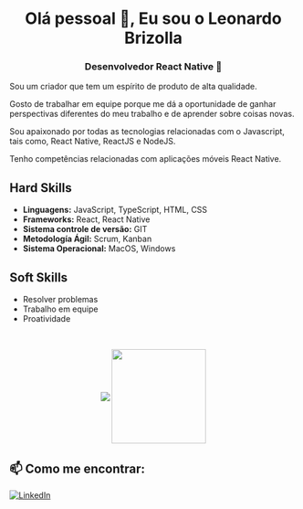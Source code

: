 <h1 align="center">Olá pessoal 👋, Eu sou o Leonardo Brizolla</h1>
<h3 align="center">Desenvolvedor React Native 📱</h3>
<p align="left">
Sou um criador que tem um espírito de produto de alta qualidade.

Gosto de trabalhar em equipe porque me dá a oportunidade de ganhar perspectivas diferentes do meu trabalho e de aprender sobre coisas novas.

Sou apaixonado por todas as tecnologias relacionadas com o Javascript, tais como, React Native, ReactJS e NodeJS.

Tenho competências relacionadas com aplicações móveis React Native.
</p>


## Hard Skills

- **Linguagens:** JavaScript, TypeScript, HTML, CSS
- **Frameworks:** React, React Native
- **Sistema controle de versão:** GIT
- **Metodología Ágil:** Scrum, Kanban
- **Sistema Operacional:** MacOS, Windows

## Soft Skills

- Resolver problemas
- Trabalho em equipe
- Proatividade

<br/>

<p align="center">
   <img
      align="center"
      src="https://github-readme-stats.vercel.app/api/top-langs/?username=LeonardoBrizolla&layout=compact&theme=tokyonight"
    />
  <img   
      align="center"
      height="165" 
       src="https://github-readme-stats.vercel.app/api?username=LeonardoBrizolla&show_icons=true&theme=tokyonight"
    />
</p>

## 📫 Como me encontrar:
[![LinkedIn](https://img.shields.io/badge/-LINKEDIN-blue?style=for-the-badge&logo=linkedin)](https://www.linkedin.com/in/leonardo-brizolla/?locale=pt_BR/)
